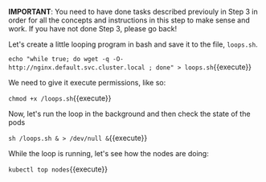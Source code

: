 **IMPORTANT**: You need to have done tasks described previouly in Step 3 in order for all the concepts and instructions
in this step to make sense and work. If you have not done Step 3, please go back!

Let's create a little looping program in bash and save it to the file, `loops.sh`.

`echo "while true; do wget -q -O- http://nginx.default.svc.cluster.local ; done" > loops.sh`{{execute}}

We need to give it execute permissions, like so:

`chmod +x /loops.sh`{{execute}}

Now, let's run the loop in the background and then check the state of the pods

`sh /loops.sh & > /dev/null &`{{execute}}

While the loop is running, let's see how the nodes are doing:

`kubectl top nodes`{{execute}}





